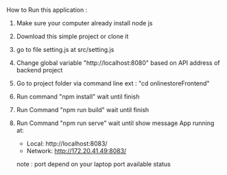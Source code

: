 How to Run this application :

1. Make sure your computer already install node js 
2. Download this simple project or clone it
3. go to file setting.js at src/setting.js
4. Change global variable "http://localhost:8080" based on API address of backend project
5. Go to project folder via command line ext : "cd onlinestoreFrontend"
6. Run command "npm install" wait until finish
7. Run Command "npm run build" wait until finish
8. Run Command "npm run serve" wait until show message 
   App running at:
    - Local:   http://localhost:8083/
    - Network: http://172.20.41.49:8083/
    
    note : port depend on your laptop port available status
